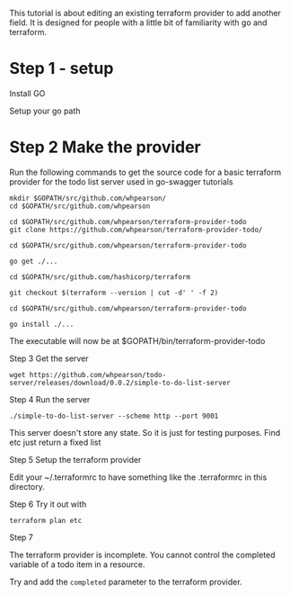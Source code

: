 

This tutorial is about editing an existing terraform provider to add another field. It is designed for people with a little bit of familiarity with go and terraform.

Step 1 - setup
=======
Install GO

Setup your go path 

Step 2 Make the provider
=====================
Run the following commands to get the source code for a basic terraform provider for the todo list server used in go-swagger tutorials 
```
mkdir $GOPATH/src/github.com/whpearson/
cd $GOPATH/src/github.com/whpearson

cd $GOPATH/src/github.com/whpearson/terraform-provider-todo
git clone https://github.com/whpearson/terraform-provider-todo/

cd $GOPATH/src/github.com/whpearson/terraform-provider-todo

go get ./...

cd $GOPATH/src/github.com/hashicorp/terraform

git checkout $(terraform --version | cut -d' ' -f 2)

cd $GOPATH/src/github.com/whpearson/terraform-provider-todo

go install ./...
```
The executable will now be at $GOPATH/bin/terraform-provider-todo

Step 3 Get the server
```
wget https://github.com/whpearson/todo-server/releases/download/0.0.2/simple-to-do-list-server
```
Step 4 Run the server
```
./simple-to-do-list-server --scheme http --port 9001
```
This server doesn't store any state. So it is just for testing purposes. Find etc just return a fixed list


Step 5 Setup the terraform provider

Edit your ~/.terraformrc to have something like the .terraformrc in this directory.

Step 6 Try it out with
```
terraform plan etc
```
Step 7

The terraform provider is incomplete. You cannot control the completed variable of a todo item in a resource.

Try and add the `completed` parameter to the terraform provider. 


